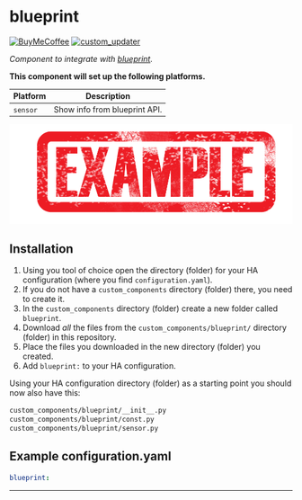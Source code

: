 # blueprint

[![BuyMeCoffee][buymecoffeebedge]][buymecoffee]
[![custom_updater][customupdaterbadge]][customupdater]

_Component to integrate with [blueprint][blueprint]._

**This component will set up the following platforms.**

Platform | Description
-- | --
`sensor` | Show info from blueprint API.

![example][exampleimg]

## Installation

1. Using you tool of choice open the directory (folder) for your HA configuration (where you find `configuration.yaml`).
2. If you do not have a `custom_components` directory (folder) there, you need to create it.
3. In the `custom_components` directory (folder) create a new folder called `blueprint`.
4. Download _all_ the files from the `custom_components/blueprint/` directory (folder) in this repository.
5. Place the files you downloaded in the new directory (folder) you created.
6. Add `blueprint:` to your HA configuration.

Using your HA configuration directory (folder) as a starting point you should now also have this:

```text
custom_components/blueprint/__init__.py
custom_components/blueprint/const.py
custom_components/blueprint/sensor.py
```

## Example configuration.yaml

```yaml
blueprint:
```

***

[exampleimg]: example.png
[buymecoffee]: https://www.buymeacoffee.com/ludeeus
[buymecoffeebedge]: https://camo.githubusercontent.com/cd005dca0ef55d7725912ec03a936d3a7c8de5b5/68747470733a2f2f696d672e736869656c64732e696f2f62616467652f6275792532306d6525323061253230636f666665652d646f6e6174652d79656c6c6f772e737667
[blueprint]: https://github.com/custom-components/blueprint
[customupdater]: https://github.com/custom-components/custom_updater
[customupdaterbadge]: https://img.shields.io/badge/custom__updater-true-success.svg